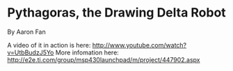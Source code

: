 Pythagoras, the Drawing Delta Robot
===================================

By Aaron Fan

A video of it in action is here: http://www.youtube.com/watch?v=UtbBudzJ5Yo
More infomation here: http://e2e.ti.com/group/msp430launchpad/m/project/447902.aspx
